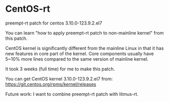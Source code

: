 # CentOS-rt
preempt-rt patch for centos 3.10.0-123.9.2.el7

You can learn "how to apply preempt-rt patch to non-mainline kernel" from this patch.

CentOS kernel is significantly different from the mainline Linux in that it has new features in core part of the kernel. Core components usually have 5~10% more lines compared to the same version of mainline kernel.

It took 3 weeks (full time) for me to make this patch.

You can get CentOS kernel 3.10.0-123.9.2.el7 from: https://git.centos.org/rpms/kernel/releases

Future work: I want to combine preempt-rt patch with litmus-rt.
